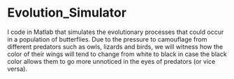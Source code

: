 # Evolution_Simulator
I code in Matlab that simulates the evolutionary processes that could occur in a population of butterflies. Due to the pressure to camouflage from different predators such as owls, lizards and birds, we will witness how the color of their wings will tend to change from white to black in case the black color allows them to go more unnoticed in the eyes of predators (or vice versa).
